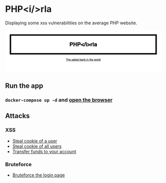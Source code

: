 # PHP&lt;i/&gt;rla

Displaying some xss vulnerabilities on the average PHP website.

![](img.png)

## Run the app

### `docker-compose up -d` and [open the browser](http://localhost:8080)

## Attacks

### XSS

-   [Steal cookie of a user](./attacks/xss/reflected-xss/get-user-cookie)
-   [Steal cookie of all users](./attacks/xss/reflected-xss/get-user-cookie)
-   [Transfer funds to your account](./attacks/xss/stored-xss/transfer-funds)

### Bruteforce

-   [Bruteforce the login page](./attacks/bruteforce/login)
